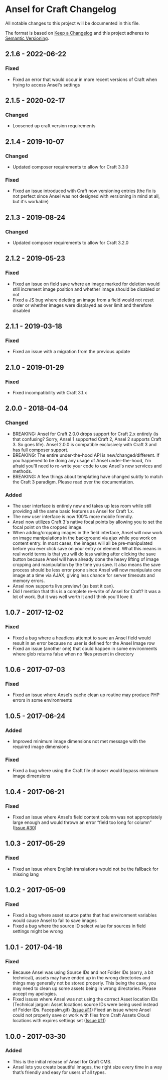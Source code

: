 # Ansel for Craft Changelog

All notable changes to this project will be documented in this file.

The format is based on [Keep a Changelog](http://keepachangelog.com/en/1.0.0/)
and this project adheres to [Semantic Versioning](http://semver.org/spec/v2.0.0.html).

## 2.1.6 - 2022-06-22
### Fixed
- Fixed an error that would occur in more recent versions of Craft when trying to access Ansel's settings

## 2.1.5 - 2020-02-17
### Changed
- Loosened up craft version requirements

## 2.1.4 - 2019-10-07
### Changed
- Updated composer requirements to allow for Craft 3.3.0
### Fixed
- Fixed an issue introduced with Craft now versioning entries (the fix is not perfect since Ansel was not designed with versioning in mind at all, but it's workable)

## 2.1.3 - 2019-08-24
### Changed
- Updated composer requirements to allow for Craft 3.2.0

## 2.1.2 - 2019-05-23
### Fixed
- Fixed an issue on field save where an image marked for deletion would still increment image position and whether image should be disabled or not
- Fixed a JS bug where deleting an image from a field would not reset order or whether images were displayed as over limit and therefore disabled

## 2.1.1 - 2019-03-18
### Fixed
- Fixed an issue with a migration from the previous update

## 2.1.0 - 2019-01-29
### Fixed
- Fixed incompatibility with Craft 3.1.x

## 2.0.0 - 2018-04-04
### Changed
- BREAKING: Ansel for Craft 2.0.0 drops support for Craft 2.x entirely (is that confusing? Sorry, Ansel 1 supported Craft 2, Ansel 2 supports Craft 3. So goes life). Ansel 2.0.0 is compatible exclusively with Craft 3 and has full composer support.
- BREAKING: The entire under-the-hood API is new/changed/different. If you happened to be doing any usage of Ansel under-the-hood, I'm afraid you'll need to re-write your code to use Ansel's new services and methods.
- BREAKING: A few things about templating have changed subtly to match the Craft 3 paradigm. Please read over the documentation.
### Added
- The user interface is entirely new and takes up less room while still providing all the same basic features as Ansel for Craft 1.x.
- The new user interface is now 100% more mobile friendly.
- Ansel now utilizes Craft 3's native focal points by allowing you to set the focal point on the cropped image.
- When adding/cropping images in the field interface, Ansel will now work on image manipulations in the background via ajax while you work on content entry. In most cases, the images will all be pre-manipulated before you ever click save on your entry or element. What this means in real world terms is that you will do less waiting after clicking the save button because Ansel will have already done the heavy lifting of image cropping and manipulation by the time you save. It also means the save process should be less error prone since Ansel will now manipulate one image at a time via AJAX, giving less chance for server timeouts and memory errors.
- Ansel now supports live preview! (as best it can).
- Did I mention that this is a complete re-write of Ansel for Craft? It was a lot of work. But it was well worth it and I think you'll love it

## 1.0.7 - 2017-12-02
### Fixed
- Fixed a bug where a headless attempt to save an Ansel field would result in an error because no user is defined for the Ansel Image row
- Fixed an issue (another one) that could happen in some environments where glob returns false when no files present in directory

## 1.0.6 - 2017-07-03
### Fixed
- Fixed an issue where Ansel’s cache clean up routine may produce PHP errors in some environments

## 1.0.5 - 2017-06-24
### Added
- Improved minimum image dimensions not met message with the required image dimensions

### Fixed
- Fixed a bug where using the Craft file chooser would bypass minimum image dimensions

## 1.0.4 - 2017-06-21
### Fixed
- Fixed an issue where Ansel’s field content column was not appropriately large enough and would thrown an error “field too long for column” ([Issue #30](https://buzzingpixel.com/support/issue/30))

## 1.0.3 - 2017-05-29
### Fixed
- Fixed an issue where English translations would not be the fallback for missing lang

## 1.0.2 - 2017-05-09
### Fixed
- Fixed a bug where asset source paths that had environment variables would cause Ansel to fail to save images
- Fixed a bug where the source ID select value for sources in field settings might be wrong

## 1.0.1 - 2017-04-18
### Fixed

- Because Ansel was using Source IDs and not Folder IDs (sorry, a bit technical), assets may have ended up in the wrong directories and things may generally not be stored properly. This being the case, you may need to clean up some assets being in wrong directories. Please accept my apologies.
- Fixed issues where Ansel was not using the correct Asset location IDs (Technical jargon: Asset locations source IDs were being used instead of Folder IDs. Facepalm.gif) ([Issue #11](https://buzzingpixel.com/support/issue/11))
Fixed an issue where Ansel could not properly save or work with files from Craft Assets Cloud locations with expires settings set ([Issue #11](https://buzzingpixel.com/support/issue/11))

## 1.0.0 - 2017-03-30
### Added

- This is the initial release of Ansel for Craft CMS.
- Ansel lets you create beautiful images, the right size every time in a way that’s friendly and easy for users of all types.
